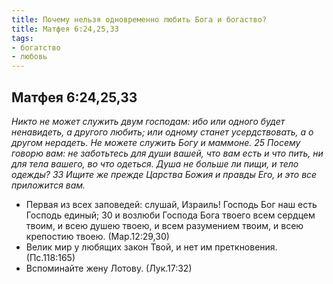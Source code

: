 ```yaml
---
title: Почему нельзя одновременно любить Бога и богаство?
title: Матфея 6:24,25,33
tags: 
- богатство
- любовь
---
```


## Матфея 6:24,25,33

*Никто не может служить двум господам: ибо или одного будет ненавидеть, а другого любить; или одному станет усердствовать, а о другом нерадеть. Не можете служить Богу и маммоне. 25 Посему говорю вам: не заботьтесь для души вашей, что вам есть и что пить, ни для тела вашего, во что одеться. Душа не больше ли пищи, и тело одежды? 33 Ищите же прежде Царства Божия и правды Его, и это все приложится вам.* 

- Первая из всех заповедей: слушай, Израиль! Господь Бог наш есть Господь единый; 30 и возлюби Господа Бога твоего всем сердцем твоим, и всею душею твоею, и всем разумением твоим, и всею крепостию твоею. (Мар.12:29,30)
- Велик мир у любящих закон Твой, и нет им преткновения. (Пс.118:165)
- Вспоминайте жену Лотову. (Лук.17:32)